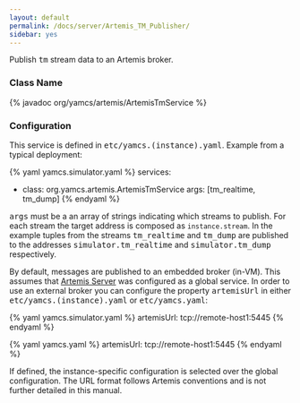 ```yaml
---
layout: default
permalink: /docs/server/Artemis_TM_Publisher/
sidebar: yes
---
```


Publish <tt>tm</tt> stream data to an Artemis broker.

### Class Name
{% javadoc org/yamcs/artemis/ArtemisTmService %}

### Configuration

This service is defined in <tt>etc/yamcs.(instance).yaml</tt>. Example from a typical deployment:

{% yaml yamcs.simulator.yaml %}
services:
  - class: org.yamcs.artemis.ArtemisTmService
    args: [tm_realtime, tm_dump]
{% endyaml %}

<tt>args</tt> must be a an array of strings indicating which streams to publish. For each stream the target address is composed as `instance.stream`. In the example tuples from the streams <tt>tm_realtime</tt> and <tt>tm_dump</tt> are published to the addresses <tt>simulator.tm_realtime</tt> and <tt>simulator.tm_dump</tt> respectively.

By default, messages are published to an embedded broker (in-VM). This assumes that [Artemis Server](../Artemis_Server/) was configured as a global service. In order to use an external broker you can configure the property <tt>artemisUrl</tt> in either <tt>etc/yamcs.(instance).yaml</tt> or <tt>etc/yamcs.yaml</tt>:

{% yaml yamcs.simulator.yaml %}
artemisUrl: tcp://remote-host1:5445
{% endyaml %}

{% yaml yamcs.yaml %}
artemisUrl: tcp://remote-host1:5445
{% endyaml %}

If defined, the instance-specific configuration is selected over the global configuration. The URL format follows Artemis conventions and is not further detailed in this manual.

